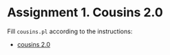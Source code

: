 # Assignment 1. Cousins 2.0

Fill `cousins.pl` according to the instructions:

- [cousins 2.0](https://swish.swi-prolog.org/?code=https://gitlab.com/agh-courses/23/lp/lab-02/-/raw/master/assignments/01_cousins/instructions.swinb)
